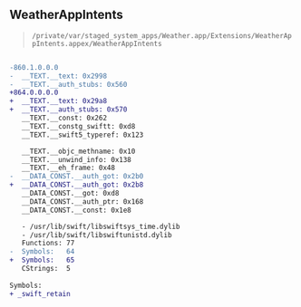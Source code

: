 ## WeatherAppIntents

> `/private/var/staged_system_apps/Weather.app/Extensions/WeatherAppIntents.appex/WeatherAppIntents`

```diff

-860.1.0.0.0
-  __TEXT.__text: 0x2998
-  __TEXT.__auth_stubs: 0x560
+864.0.0.0.0
+  __TEXT.__text: 0x29a8
+  __TEXT.__auth_stubs: 0x570
   __TEXT.__const: 0x262
   __TEXT.__constg_swiftt: 0xd8
   __TEXT.__swift5_typeref: 0x123

   __TEXT.__objc_methname: 0x10
   __TEXT.__unwind_info: 0x138
   __TEXT.__eh_frame: 0x48
-  __DATA_CONST.__auth_got: 0x2b0
+  __DATA_CONST.__auth_got: 0x2b8
   __DATA_CONST.__got: 0xd8
   __DATA_CONST.__auth_ptr: 0x168
   __DATA_CONST.__const: 0x1e8

   - /usr/lib/swift/libswiftsys_time.dylib
   - /usr/lib/swift/libswiftunistd.dylib
   Functions: 77
-  Symbols:   64
+  Symbols:   65
   CStrings:  5
 
Symbols:
+ _swift_retain

```
